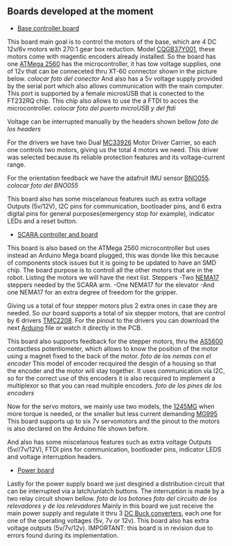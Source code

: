 ## Boards developed at the moment

- [Base controller board](https://oshwlab.com/joseacisnerosm1/homebase-atmega2560)

This board main goal is to control the motors of the base, which are 4 DC 12v/6v motors with 270:1 gear box reduction. Model [CQGB37Y001](http://www.cqrobot.wiki/index.php/Metal_DC_Geared_Motor_w/Encoder_CQGB37Y001), these motors come with magentic encoders already installed.
So the board has one [ATMega 2560](https://ww1.microchip.com/downloads/en/devicedoc/atmel-2549-8-bit-avr-microcontroller-atmega640-1280-1281-2560-2561_datasheet.pdf) has the microcontroller, it has tow voltage supplies, one of 12v that can be conneceted thru XT-60 connector shown in the picture below.
*colocar foto del conector*
And also has a 5v voltage supply provided by the serial port which also allows communication with the main computer. This port is supported by a female microsUSB that is conected to the FT232RQ chip. This chip also allows to use the a FTDI to acces the microcontroller.
*colocar foto del puerto microUSB y del ftdi*

Voltage can be interrupted manually by the headers shown bellow
*foto de los headers*

For the drivers we have two Dual [MC33926](https://www.pololu.com/product/1213) Motor Driver Carrier, so each one controls two motors, giving us the total 4 motors we need. This driver was selected because its reliable protection features and its voltage-current range. 

For the orientation feedback we have the adafruit IMU sensor [BNO055](https://learn.adafruit.com/adafruit-bno055-absolute-orientation-sensor/overview).
*colocar foto del BNO055*


This board also has some miscelanous features such as extra voltage Outputs (5v/12V), I2C pins for communication, bootloader pins, and 6 extra digital pins for general purposes(emergency stop for example), indicator LEDs and a reset button.


- [SCARA controller and board](https://easyeda.com/a00831510/brazo_home_arduinomega)

This board is also based on the ATMega 2560 microcontroller but uses instead an Arduino Mega board plugged, this was donde like this because of components stock issues but it is going to be updated to have an SMD chip.
The board purpose is to controll all the other motors that are in the robot. Listing the motors we will have the next list.
Steppers
-Two [NEMA17](https://www.cytron.io/p-nema-17hs4401-bipolar-stepper-motor) steppers needed by the SCARA arm.
-One NEMA17 for the elevator
-And one NEMA17 for an extra degree of freedom for the gripper.

Giving us a total of four stepper motors plus 2 extra ones in case they are needed. So our board supports a total of six stepper motors, that are control by 6 drivers [TMC2208](https://www.trinamic.com/products/integrated-circuits/details/tmc2208-la/).
For the pinout to the drivers you can download the next [Arduino](stepperPruebas.ino) file or watch it directly in the PCB.

This board also supports feedback for the stepper motors, thru the [AS5600](https://pdf1.alldatasheet.com/datasheet-pdf/view/621657/AMSCO/AS5600.html) contactless potentiometer, which allows to know the position of the motor using a magnet fixed to the back of the motor. 
*foto de los nemas con el encoder*
This model of encoder recquired the desgin of a housing so that the encoder and the motor will stay together. It uses communication via I2C, so for the correct use of this encoders it is also recquired to implement a multiplexor so that you can read multiple encoders. 
*foto de los pines de los encoders* 

Now for the servo motors, we mainly use two models, the [1245MG](https://www.pololu.com/file/0J706/HD-1235MG.pdf) when more torque is needed, or the smaller but less current demanding [MG995](https://pdf1.alldatasheet.com/datasheet-pdf/view/1132435/ETC2/MG995.html)
This board supports up to six 7v servomotors and the pinout to the motors is also declared on the Arduino file shown before.

And also has some miscelanous features such as extra voltage Outputs (5v//7v/12V), FTDI pins for communication, bootloader pins, indicator LEDS and voltage interruption headers.


- [Power board](https://oshwlab.com/a00830708/placaalimentacioncopia)

Lastly for the power supply board we just desgined a distribution circuit that can be interrupted via a latch/unlatch buttons. The interruption is made by a two relay circuit shown bellow.
*foto de los botones* *foto del circuito de los relevadores y de los relevadores*
Mainly in this board we just receive the main power supply and regulate it thru 3 [DC Buck converters](https://rees52.com/300w-dc-buck-converter-power-module-output-adjustable-20a-max-dc-dc-6-40v-step-down-to-12-36v-rs1831-2306-buck-converter/), each one for one of the operating voltages (5v, 7v or 12v). This board also has extra voltage outputs (5v/7v/12v).
 IMPORTANT: this board is in revision due to errors found during its implementation.